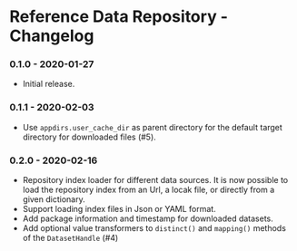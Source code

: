 # Reference Data Repository - Changelog

### 0.1.0 - 2020-01-27

* Initial release.


### 0.1.1 - 2020-02-03

* Use `appdirs.user_cache_dir` as parent directory for the default target directory for downloaded files (\#5).


### 0.2.0 - 2020-02-16

* Repository index loader for different data sources. It is now possible to load the repository index from an Url, a locak file, or directly from a given dictionary.
* Support loading index files in Json or YAML format.
* Add package information and timestamp for downloaded datasets.
* Add optional value transformers to `distinct()` and `mapping()` methods of the `DatasetHandle` (\#4)
